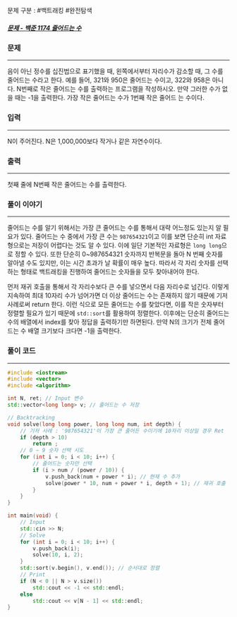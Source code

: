 문제 구분 : #백트래킹 #완전탐색 
##### [문제 - 백준 1174 줄어드는 수](https://www.acmicpc.net/problem/1174)

### 문제
<hr>

음이 아닌 정수를 십진법으로 표기했을 때, 왼쪽에서부터 자리수가 감소할 때, 그 수를 줄어드는 수라고 한다.
예를 들어, 321와 950은 줄어드는 수이고, 322와 958은 아니다. N번째로 작은 줄어드는 수를 출력하는 프로그램을 작성하시오. 만약 그러한 수가 없을 때는 -1을 출력한다. 가장 작은 줄어드는 수가 1번째 작은 줄어드
는 수이다.
### 입력
<hr>

N이 주어진다. N은 1,000,000보다 작거나 같은 자연수이다.
### 출력
<hr>

첫째 줄에 N번째 작은 줄어드는 수를 출력한다.
### 풀이 이야기
<hr>

줄어드는 수를 알기 위해서는 가장 큰 줄어드는 수를 통해서 대략 어느정도 있는지 알 필요가 있다. 줄어드는 수 중에서 가장 큰 수는 `987654321`이고 이를 보면 단순히 int 자료형으로는 저장이 어렵다는 것도 알 수 있다. 이에 일단 기본적인 자료형은 `long long`으로 정할 수 있다. 또한 단순히 0~987654321 숫자까지 반복문을 돌아 N 번째 숫자를 알아낼 수도 있지만, 이는 시간 초과가 날 확률이 매우 높다. 따라서 각 자리 숫자를 선택하는 형태로 백트래킹을 진행하여 줄어드는 숫자들을 모두 찾아내어야 한다.

먼저 재귀 호출을 통해서 각 자리수보다 큰 수를 넣으면서 다음 자리수로 넘긴다. 이렇게 지속하여 최대 10자리 수가 넘어가면 더 이상 줄어드는 수는 존재하지 않기 때문에 기저 사례로써 return 한다. 이런 식으로 모든 줄어드는 수를 찾았다면, 이를 작은 숫자부터 정렬할 필요가 있기 때문에 `std::sort`를 활용하여 정렬한다. 이후에는 단순히 줄어드는 수의 배열에서 index를 찾아 정답을 출력하기만 하면된다. 만약 N의 크기가 전체 줄어드는 수 배열 크기보다 크다면 -1을 출력한다.
### 풀이 코드
<hr>

``` c++
#include <iostream>
#include <vector>
#include <algorithm>

int N, ret; // Input 변수
std::vector<long long> v; // 줄어드는 수 저장

// Backtracking
void solve(long long power, long long num, int depth) {
	// 기저 사례 : '987654321'이 가장 큰 줄어든 수이기에 10자리 이상일 경우 Ret
	if (depth > 10)
		return ;
	// 0 ~ 9 숫자 선택 시도
	for (int i = 0; i < 10; i++) {
		// 줄어드는 숫자만 선택
		if (i > num / (power / 10)) {
			v.push_back(num + power * i); // 현재 수 추가
			solve(power * 10, num + power * i, depth + 1); // 재귀 호출
		}
	}
}

int main(void) {
	// Input
	std::cin >> N;
	// Solve
	for (int i = 0; i < 10; i++) {
		v.push_back(i);
		solve(10, i, 2);
	}
	std::sort(v.begin(), v.end()); // 순서대로 정렬
	// Print
	if (N < 0 || N > v.size())
		std::cout << -1 << std::endl;
	else
		std::cout << v[N - 1] << std::endl;
}
```



